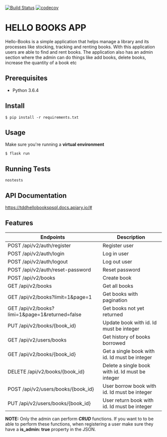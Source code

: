 [![Build Status](https://travis-ci.org/Nerldy/tdd-hello-books-psql.svg?branch=master)](https://travis-ci.org/Nerldy/tdd-hello-books-psql)
[![codecov](https://codecov.io/gh/Nerldy/tdd-hello-books-psql/branch/master/graph/badge.svg)](https://codecov.io/gh/Nerldy/tdd-hello-books-psql)
# HELLO BOOKS APP
Hello-Books is a simple application that helps manage a library and its processes like stocking, tracking and renting books. With this application users are able to find and rent books. The application also has an admin section where the admin can do things like add books, delete books, increase the quantity of a book etc


## Prerequisites

- Python 3.6.4

## Install

`$ pip install -r requirements.txt `


## Usage

Make sure you're running a **virtual environment**

`$ flask run`

## Running Tests

`nostests`

## API Documentation

https://tddhellobookspsql.docs.apiary.io/#

## Features

| Endpoints                                      | Description                                      |
|------------------------------------------------|--------------------------------------------------|
| POST /api/v2/auth/register                     | Register user                                    |
| POST /api/v2/auth/login                        | Log in user                                      |
| POST /api/v2/auth/logout                       | Log out user                                     |
| POST /api/v2/auth/reset-password               | Reset password                                   |
| POST /api/v2/books                             | Create book                                      |
| GET /api/v2/books                              | Get all books                                    |
| GET /api/v2/books?limit=1&page=1               | Get books with pagination                        |
| GET /api/v2/books?limi=1&page=1&returned=false | Get books not yet returned                       |
| PUT /api/v2/books/{book_id}                    | Update book with id. Id must be integer          |
| GET /api/v2/users/books                        | Get history of books borrowed                    |
| GET /api/v2/books/{book_id}                    | Get a single book with id. Id must be integer    |
| DELETE /api/v2/books/{book_id}                 | Delete a single book with id. Id must be integer |
| POST /api/v2/users/books/{book_id}             | User borrow book with id. Id must be integer     |
| PUT /api/v2/users/books/{book_id}              | User return book with id. Id must be integer     |

__NOTE:__ Only the admin can perform *__CRUD__* functions. If you want to to be able to perform these functions, when registering a user make sure they have a **is_admin: true** property in the JSON.